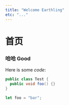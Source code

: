 ```yaml
---
title: "Welcome Earthling"
etc: "..."
---
```


# 首页


### 哈哈 Good

<c-button label="测试按钮" />

Here is some *code*:

```java
public class Test {
  public void foo() {}
}
```

```javascript
let foo = "bar";
```
